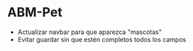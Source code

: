 # ABM-Pet
- Actualizar navbar para que aparezca "mascotas"
- Evitar guardar sin que estén completos todos los campos